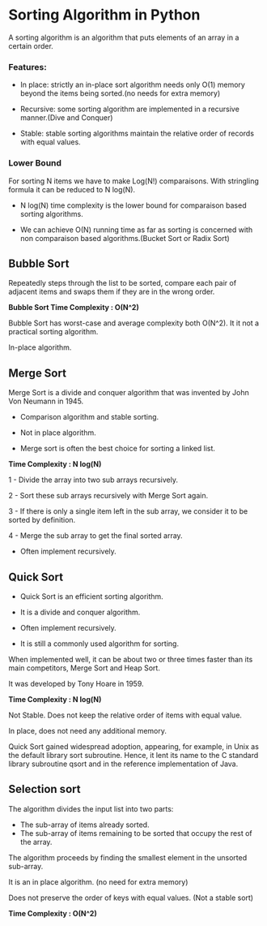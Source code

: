 # Sorting Algorithm in Python

A sorting algorithm is an algorithm that puts elements of an array in a certain order.

### Features:
- In place: strictly an in-place sort algorithm needs only O(1) memory beyond the items being sorted.(no needs for extra memory)

- Recursive: some sorting algorithm are implemented in a recursive manner.(Dive and Conquer)

- Stable: stable sorting algorithms maintain the relative order of records with equal values.

### Lower Bound

For sorting N items we have to make Log(N!) comparaisons. With stringling formula it can be reduced to N log(N).
- N log(N) time complexity is the lower bound for comparaison based sorting algorithms.

- We can achieve O(N) running time as far as sorting is concerned with non comparaison based algorithms.(Bucket Sort or Radix Sort)

## Bubble Sort

Repeatedly steps through the list to be sorted, compare each pair of adjacent items and swaps them if they are in the wrong order.

__Bubble Sort Time Complexity : O(N^2)__

Bubble Sort has worst-case and average complexity both O(N^2). It it not a practical sorting algorithm.

In-place algorithm.

## Merge Sort

Merge Sort is a divide and conquer algorithm that was invented by John Von Neumann in 1945.

- Comparison algorithm and stable sorting.

- Not in place algorithm.

- Merge sort is often the best choice for sorting a linked list.

__Time Complexity : N log(N)__

1 - Divide the array into two sub arrays recursively.

2 - Sort these sub arrays recursively with Merge Sort again.

3 - If there is only a single item left in the sub array, we consider it to be sorted by definition.

4 - Merge the sub array to get the final sorted array.

- Often implement recursively.

## Quick Sort

- Quick Sort is an efficient sorting algorithm.

- It is a divide and conquer algorithm.

- Often implement recursively.

-  It is still a commonly used algorithm for sorting.

When implemented well, it can be about two or three times faster than its main competitors, Merge Sort and Heap Sort.

It was developed by Tony Hoare in 1959.

__Time Complexity : N log(N)__

Not Stable. Does not keep the relative order of items with equal value.

In place, does not need any additional memory.

Quick Sort gained widespread adoption, appearing, for example, in Unix as the default library sort subroutine. Hence, it lent its name to the C standard library subroutine qsort and in the reference implementation of Java.

## Selection sort

The algorithm divides the input list into two parts:
  - The sub-array of items already sorted.
  - The sub-array of items remaining to be sorted that occupy the rest of the array.

The algorithm proceeds by finding the smallest element in the unsorted sub-array.

It is an in place algorithm. (no need for extra memory)

Does not preserve the order of keys with equal values. (Not a stable sort)

__Time Complexity : O(N^2)__
